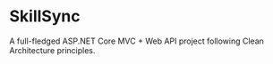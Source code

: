 # SkillSync
A full-fledged ASP.NET Core MVC + Web API project following Clean Architecture principles.
